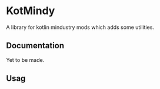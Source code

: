 # KotMindy

A library for kotlin mindustry mods which adds some utilities.

## Documentation

Yet to be made.

## Usag